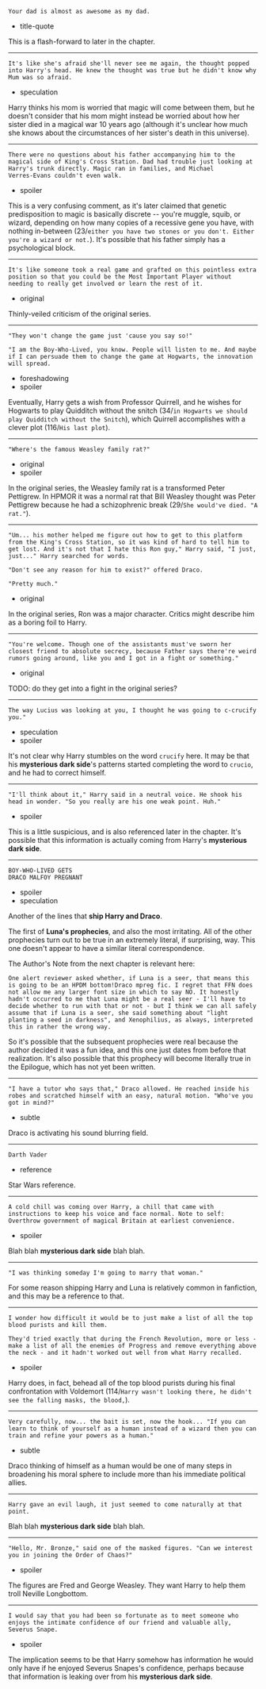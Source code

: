 ```
Your dad is almost as awesome as my dad.
```

* title-quote

This is a flash-forward to later in the chapter.

---

```
It's like she's afraid she'll never see me again, the thought popped
into Harry's head. He knew the thought was true but he didn't know why
Mum was so afraid.
```

* speculation

Harry thinks his mom is worried that magic will come between them, but
he doesn't consider that his mom might instead be worried about how
her sister died in a magical war 10 years ago (although it's unclear
how much she knows about the circumstances of her sister's death in
this universe).

---

```
There were no questions about his father accompanying him to the
magical side of King's Cross Station. Dad had trouble just looking at
Harry's trunk directly. Magic ran in families, and Michael
Verres-Evans couldn't even walk.
```

* spoiler

This is a very confusing comment, as it's later claimed that genetic
predisposition to magic is basically discrete -- you're muggle, squib,
or wizard, depending on how many copies of a recessive gene you have,
with nothing in-between (23/`either you have two stones or you
don't. Either you're a wizard or not.`).  It's possible that his
father simply has a psychological block.

---

```
It's like someone took a real game and grafted on this pointless extra
position so that you could be the Most Important Player without
needing to really get involved or learn the rest of it.
```

* original

Thinly-veiled criticism of the original series.

---

```
"They won't change the game just 'cause you say so!"

"I am the Boy-Who-Lived, you know. People will listen to me. And maybe
if I can persuade them to change the game at Hogwarts, the innovation
will spread.
```

* foreshadowing
* spoiler

Eventually, Harry gets a wish from Professor Quirrell, and he wishes
for Hogwarts to play Quidditch without the snitch (34/`in Hogwarts we
should play Quidditch without the Snitch`), which Quirrell
accomplishes with a clever plot (116/`His last plot`).

---

```
"Where's the famous Weasley family rat?"
```

* original
* spoiler

In the original series, the Weasley family rat is a transformed Peter
Pettigrew.  In HPMOR it was a normal rat that Bill Weasley thought was
Peter Pettigrew because he had a schizophrenic break (29/`She would've
died. "A rat."`).

---

```
"Um... his mother helped me figure out how to get to this platform
from the King's Cross Station, so it was kind of hard to tell him to
get lost. And it's not that I hate this Ron guy," Harry said, "I just,
just..." Harry searched for words.

"Don't see any reason for him to exist?" offered Draco.

"Pretty much."
```

* original

In the original series, Ron was a major character.  Critics might
describe him as a boring foil to Harry.

---

```
"You're welcome. Though one of the assistants must've sworn her
closest friend to absolute secrecy, because Father says there're weird
rumors going around, like you and I got in a fight or something."
```

* original

TODO: do they get into a fight in the original series?

---

```
The way Lucius was looking at you, I thought he was going to c-crucify
you."
```

* speculation
* spoiler

It's not clear why Harry stumbles on the word `crucify` here.  It may
be that his **mysterious dark side**'s patterns started completing the
word to `crucio`, and he had to correct himself.

---

```
"I'll think about it," Harry said in a neutral voice. He shook his
head in wonder. "So you really are his one weak point. Huh."
```

* spoiler

This is a little suspicious, and is also referenced later in the
chapter.  It's possible that this information is actually coming from
Harry's **mysterious dark side**.

---

```
BOY-WHO-LIVED GETS
DRACO MALFOY PREGNANT
```

* spoiler
* speculation

Another of the lines that **ship Harry and Draco**.

The first of **Luna's prophecies**, and also the most irritating.  All
of the other prophecies turn out to be true in an extremely literal,
if surprising, way.  This one doesn't appear to have a similar literal
correspondence.

The Author's Note from the next chapter is relevant here:

```
One alert reviewer asked whether, if Luna is a seer, that means this
is going to be an HPDM bottom!Draco mpreg fic. I regret that FFN does
not allow me any larger font size in which to say NO. It honestly
hadn't occurred to me that Luna might be a real seer - I'll have to
decide whether to run with that or not - but I think we can all safely
assume that if Luna is a seer, she said something about "light
planting a seed in darkness", and Xenophilius, as always, interpreted
this in rather the wrong way.
```

So it's possible that the subsequent prophecies were real because the
author decided it was a fun idea, and this one just dates from before
that realization.  It's also possible that this prophecy will become
literally true in the Epilogue, which has not yet been written.

---

```
"I have a tutor who says that," Draco allowed. He reached inside his
robes and scratched himself with an easy, natural motion. "Who've you
got in mind?"
```

* subtle

Draco is activating his sound blurring field.

---

```
Darth Vader
```

* reference

Star Wars reference.

---

```
A cold chill was coming over Harry, a chill that came with
instructions to keep his voice and face normal. Note to self:
Overthrow government of magical Britain at earliest convenience.
```

* spoiler

Blah blah **mysterious dark side** blah blah.

---

```
"I was thinking someday I'm going to marry that woman."
```

For some reason shipping Harry and Luna is relatively common in
fanfiction, and this may be a reference to that.

---

```
I wonder how difficult it would be to just make a list of all the top
blood purists and kill them.

They'd tried exactly that during the French Revolution, more or less -
make a list of all the enemies of Progress and remove everything above
the neck - and it hadn't worked out well from what Harry recalled.
```

* spoiler

Harry does, in fact, behead all of the top blood purists during his
final confrontation with Voldemort (114/`Harry wasn't looking there,
he didn't see the falling masks, the blood,`).

---

```
Very carefully, now... the bait is set, now the hook... "If you can
learn to think of yourself as a human instead of a wizard then you can
train and refine your powers as a human."
```

* subtle

Draco thinking of himself as a human would be one of many steps in
broadening his moral sphere to include more than his immediate
political allies.

---

```
Harry gave an evil laugh, it just seemed to come naturally at that
point.
```

Blah blah **mysterious dark side** blah blah.

---

```
"Hello, Mr. Bronze," said one of the masked figures. "Can we interest
you in joining the Order of Chaos?"
```

* spoiler

The figures are Fred and George Weasley.  They want Harry to help them
troll Neville Longbottom.

---

```
I would say that you had been so fortunate as to meet someone who
enjoys the intimate confidence of our friend and valuable ally,
Severus Snape.
```

* spoiler

The implication seems to be that Harry somehow has information he
would only have if he enjoyed Severus Snapes's confidence, perhaps
because that information is leaking over from his **mysterious dark
side**.
